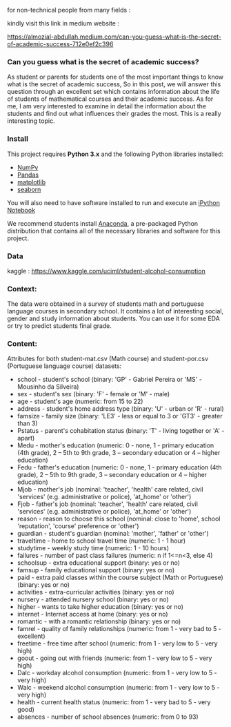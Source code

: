 
for non-technical people from many fields : 

kindly visit this link in medium website : 

https://almozial-abdullah.medium.com/can-you-guess-what-is-the-secret-of-academic-success-712e0ef2c396


### Can you guess what is the secret of academic success?

As student or parents for students one of the most important things to know what is the secret of academic success, So in this post, we will answer this question through an excellent set which contains information about the life of students of mathematical courses and their academic success. As for me, I am very interested to examine in detail the information about the students and find out what influences their grades the most. This is a really interesting topic.


### Install

This project requires **Python 3.x** and the following Python libraries installed:

- [NumPy](http://www.numpy.org/)
- [Pandas](http://pandas.pydata.org)
- [matplotlib](http://matplotlib.org/)
- [seaborn](https://seaborn.pydata.org/)

You will also need to have software installed to run and execute an [iPython Notebook](http://ipython.org/notebook.html)

We recommend students install [Anaconda](https://www.continuum.io/downloads), a pre-packaged Python distribution that contains all of the necessary libraries and software for this project. 

### Data

kaggle : https://www.kaggle.com/uciml/student-alcohol-consumption

### Context:
The data were obtained in a survey of students math and portuguese language courses in secondary school. It contains a lot of interesting social, gender and study information about students. You can use it for some EDA or try to predict students final grade.

### Content:
Attributes for both student-mat.csv (Math course) and student-por.csv (Portuguese language course) datasets:

-	school - student's school (binary: 'GP' - Gabriel Pereira or 'MS' - Mousinho da Silveira)
-	sex - student's sex (binary: 'F' - female or 'M' - male)
-	age - student's age (numeric: from 15 to 22)
-	address - student's home address type (binary: 'U' - urban or 'R' - rural)
-	famsize - family size (binary: 'LE3' - less or equal to 3 or 'GT3' - greater than 3)
-	Pstatus - parent's cohabitation status (binary: 'T' - living together or 'A' - apart)
-	Medu - mother's education (numeric: 0 - none, 1 - primary education (4th grade), 2 – 5th to 9th grade, 3 – secondary education or 4 – higher education)
-	Fedu - father's education (numeric: 0 - none, 1 - primary education (4th grade), 2 – 5th to 9th grade, 3 – secondary education or 4 – higher education)
-	Mjob - mother's job (nominal: 'teacher', 'health' care related, civil 'services' (e.g. administrative or police), 'at_home' or 'other')
-	Fjob - father's job (nominal: 'teacher', 'health' care related, civil 'services' (e.g. administrative or police), 'at_home' or 'other')
-	reason - reason to choose this school (nominal: close to 'home', school 'reputation', 'course' preference or 'other')
-	guardian - student's guardian (nominal: 'mother', 'father' or 'other')
-	traveltime - home to school travel time (numeric: 1 - 1 hour)
-	studytime - weekly study time (numeric: 1 - 10 hours)
-	failures - number of past class failures (numeric: n if 1<=n<3, else 4)
-	schoolsup - extra educational support (binary: yes or no)
-	famsup - family educational support (binary: yes or no)
-	paid - extra paid classes within the course subject (Math or Portuguese) (binary: yes or no)
-	activities - extra-curricular activities (binary: yes or no)
-	nursery - attended nursery school (binary: yes or no)
-	higher - wants to take higher education (binary: yes or no)
-	internet - Internet access at home (binary: yes or no)
-	romantic - with a romantic relationship (binary: yes or no)
-	famrel - quality of family relationships (numeric: from 1 - very bad to 5 - excellent)
-	freetime - free time after school (numeric: from 1 - very low to 5 - very high)
-	goout - going out with friends (numeric: from 1 - very low to 5 - very high)
-	Dalc - workday alcohol consumption (numeric: from 1 - very low to 5 - very high)
-	Walc - weekend alcohol consumption (numeric: from 1 - very low to 5 - very high)
-	health - current health status (numeric: from 1 - very bad to 5 - very good)
-	absences - number of school absences (numeric: from 0 to 93)
